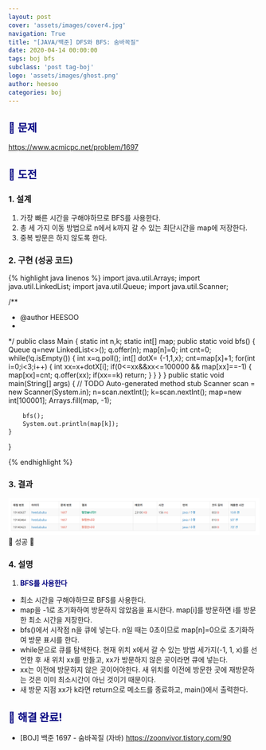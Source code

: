```yaml
---
layout: post
cover: 'assets/images/cover4.jpg'
navigation: True
title: "[JAVA/백준] DFS와 BFS: 숨바꼭질"
date: 2020-04-14 00:00:00
tags: boj bfs
subclass: 'post tag-boj'
logo: 'assets/images/ghost.png'
author: heesoo
categories: boj
---
```

## <span style="color:navy">👀 문제</span>
<https://www.acmicpc.net/problem/1697>

## <span style="color:navy">👊 도전</span>

### 1. 설계
1. 가장 빠른 시간을 구해야하므로 BFS를 사용한다.
2. 총 세 가지 이동 방법으로 n에서 k까지 갈 수 있는 최단시간을 map에 저장한다.
3. 중복 방문은 하지 않도록 한다.

### 2. 구현 (성공 코드)
{% highlight java linenos %}
import java.util.Arrays;
import java.util.LinkedList;
import java.util.Queue;
import java.util.Scanner;

/**
 * @author HEESOO
 *
 */
public class Main {
	static int n,k;
	static int[] map;
	public static void bfs() {
		Queue<Integer> q=new LinkedList<>();
		q.offer(n);
		map[n]=0;
		int cnt=0;
		while(!q.isEmpty()) {
			int x=q.poll();
			int[] dotX= {-1,1,x};
			cnt=map[x]+1;
			for(int i=0;i<3;i++) {
				int xx=x+dotX[i];
				if(0<=xx&&xx<=100000 && map[xx]==-1) {
					map[xx]=cnt;
					q.offer(xx);
					if(xx==k) return;
				}
			}
		}
	}
	public static void main(String[] args) {
		// TODO Auto-generated method stub
		Scanner scan = new Scanner(System.in);
		n=scan.nextInt();
		k=scan.nextInt();
		map=new int[100001];
		Arrays.fill(map, -1);
		
		bfs();
		System.out.println(map[k]);
	}
}

 {% endhighlight %}

### 3. 결과
![실행결과](./assets/images/200414_4.PNG)
🤟 성공 🤟 

### 4. 설명
1. **<span style="color:navy">BFS를 사용한다</span>**
- 최소 시간을 구해야하므로 BFS를 사용한다.
- map을 -1로 초기화하여 방문하지 않았음을 표시한다. map[i]를 방문하면 i를 방문한 최소 시간을 저장한다.
- bfs()에서 시작점 n을 큐에 넣는다. n일 때는 0초이므로 map[n]=0으로 초기화하여 방문 표시를 한다. 
- while문으로 큐를 탐색한다. 현재 위치 x에서 갈 수 있는 방법 세가지(-1, 1, x)를 선언한 후 새 위치 xx를 만들고, xx가 방문하지 않은 곳이라면 큐에 넣는다. 
- xx는 이전에 방문하지 않은 곳이어야한다. 새 위치를 이전에 방문한 곳에 재방문하는 것은 이미 최소시간이 아닌 것이기 때문이다.
- 새 방문 지점 xx가 k라면 return으로 메소드를 종료하고, main()에서 출력한다.

## <span style="color:navy">👏 해결 완료!</span>
- [BOJ] 백준 1697 - 숨바꼭질 (자바) <https://zoonvivor.tistory.com/90>